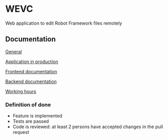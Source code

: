 # WEVC

Web application to edit Robot Framework files remotely

## Documentation

[General](documentation/general.md)

[Application in production](http://135.181.89.96:3001/)

[Frontend documentation](/documentation/frontend.md)

[Backend documentation](/documentation/backend.md)

[Working hours](https://docs.google.com/spreadsheets/d/1YDC3QcxFgtNw_KvYTQlDE8rA0DA7rvMYv_ZlsHXdvww)

### Definition of done

- Feature is implemented
- Tests are passed
- Code is reviewed: at least 2 persons have accepted changes in the pull request
